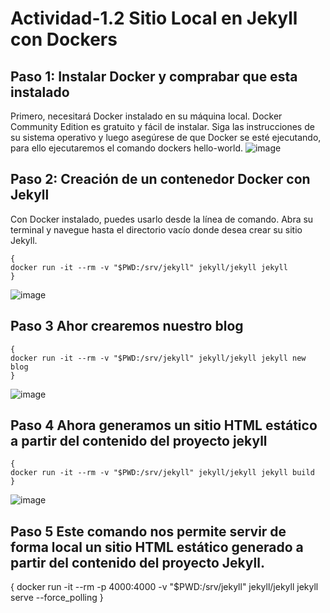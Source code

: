 # Actividad-1.2 Sitio Local en Jekyll con Dockers
## Paso 1: Instalar Docker y comprabar que esta instalado
Primero, necesitará Docker instalado en su máquina local. Docker Community Edition es gratuito y fácil de instalar.
Siga las instrucciones de su sistema operativo y luego asegúrese de que Docker se esté ejecutando, para ello ejecutaremos el comando dockers hello-world.
![image](https://github.com/cristian1203/Actividad-1.2/assets/151034282/568a0701-4d4c-49c4-a341-cc95612445ba)  
## Paso 2: Creación de un contenedor Docker con Jekyll 
Con Docker instalado, puedes usarlo desde la línea de comando. Abra su terminal y navegue hasta el directorio vacío donde desea crear su sitio Jekyll.  
 ```
{
docker run -it --rm -v "$PWD:/srv/jekyll" jekyll/jekyll jekyll
}
```
![image](https://github.com/cristian1203/Actividad-1.2/assets/151034282/19679ce2-87f0-4dd3-b804-054403ea005d)
## Paso 3 Ahor crearemos nuestro blog   
 ```
{
docker run -it --rm -v "$PWD:/srv/jekyll" jekyll/jekyll jekyll new blog
}
```
![image](https://github.com/cristian1203/Actividad-1.2/assets/151034282/58b695d8-1e4c-4367-986b-fded9285e4a7)  
## Paso 4 Ahora generamos  un sitio HTML estático a partir del contenido del proyecto jekyll
 ```
{
docker run -it --rm -v "$PWD:/srv/jekyll" jekyll/jekyll jekyll build
}
```
![image](https://github.com/cristian1203/Actividad-1.2/assets/151034282/e08fa111-328b-4ca3-bc5d-b6eb4a6621b6)

## Paso 5 Este comando nos permite servir de forma local un sitio HTML estático generado a partir del contenido del proyecto Jekyll.  
{
docker run -it --rm -p 4000:4000 -v "$PWD:/srv/jekyll" jekyll/jekyll jekyll serve --force_polling
}
```


